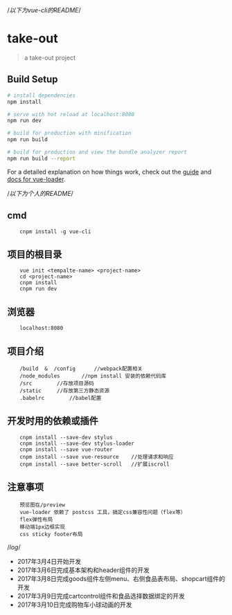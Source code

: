 /*以下为vue-cli的README*/
# take-out

> a take-out project

## Build Setup

``` bash
# install dependencies
npm install

# serve with hot reload at localhost:8080
npm run dev

# build for production with minification
npm run build

# build for production and view the bundle analyzer report
npm run build --report
```

For a detailed explanation on how things work, check out the [guide](http://vuejs-templates.github.io/webpack/) and [docs for vue-loader](http://vuejs.github.io/vue-loader).


/*以下为个人的README*/
## cmd
```
	cnpm install -g vue-cli
```
## 项目的根目录
```
	vue init <tempalte-name> <project-name>
	cd <project-name>
	cnpm install
	cnpm run dev
```
## 浏览器
```
	localhost:8080
```
## 项目介绍
```
	/build  &  /config		//webpack配置相关
	/node_modules		//npm install 安装的依赖代码库
	/src		//存放项目源码
	/static		//存放第三方静态资源
	.babelrc		//babel配置
```

## 开发时用的依赖或插件
```
	cnpm install --save-dev stylus
	cnpm install --save-dev stylus-loader
	cnpm install --save vue-router
	cnpm install --save vue-resource	//处理请求和响应
	cnpm install --save better-scroll	//扩展iscroll
```
## 注意事项
```
	预览图在/preview
	vue-loader 依赖了 postcss 工具，搞定css兼容性问题（flex等）
	flex弹性布局
	移动端1px边框实现
	css sticky footer布局
```

/*log*/
* 2017年3月4日开始开发
* 2017年3月6日完成基本架构和header组件的开发
* 2017年3月8日完成goods组件左侧menu、右侧食品表布局、shopcart组件的开发
* 2017年3月9日完成cartcontrol组件和食品选择数据绑定的开发
* 2017年3月10日完成购物车小球动画的开发


